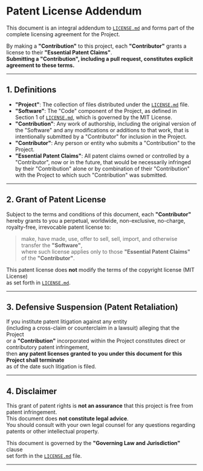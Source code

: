 # Patent License Addendum

This document is an integral addendum to [`LICENSE.md`](LICENSE.md) and forms part of the complete licensing agreement for the Project.

By making a **"Contribution"** to this project, each **"Contributor"** grants a license to their **"Essential Patent Claims"**.  
**Submitting a "Contribution", including a pull request, constitutes explicit agreement to these terms.**

---

## 1. Definitions

- **"Project"**: The collection of files distributed under the [`LICENSE.md`](LICENSE.md) file.  
- **"Software"**: The "Code" component of the Project, as defined in Section 1 of [`LICENSE.md`](LICENSE.md), which is governed by the MIT License.  
- **"Contribution"**: Any work of authorship, including the original version of the "Software" and any modifications or additions to that work, that is intentionally submitted by a "Contributor" for inclusion in the Project.  
- **"Contributor"**: Any person or entity who submits a "Contribution" to the Project.  
- **"Essential Patent Claims"**: All patent claims owned or controlled by a "Contributor", now or in the future, that would be necessarily infringed by their "Contribution" alone or by combination of their "Contribution" with the Project to which such "Contribution" was submitted.  

---

## 2. Grant of Patent License

Subject to the terms and conditions of this document, each **"Contributor"** hereby grants to you a perpetual, worldwide, non-exclusive, no-charge, royalty-free, irrevocable patent license to:

> make, have made, use, offer to sell, sell, import, and otherwise transfer the **"Software"**,  
> where such license applies only to those **"Essential Patent Claims"** of the **"Contributor"**.

This patent license does **not** modify the terms of the copyright license (MIT License)  
as set forth in [`LICENSE.md`](LICENSE.md).

---

## 3. Defensive Suspension (Patent Retaliation)

If you institute patent litigation against any entity  
(including a cross-claim or counterclaim in a lawsuit) alleging that the Project  
or a **"Contribution"** incorporated within the Project constitutes direct or contributory patent infringement,  
then **any patent licenses granted to you under this document for this Project shall terminate**  
as of the date such litigation is filed.

---

## 4. Disclaimer

This grant of patent rights is **not an assurance** that this project is free from patent infringement.  
This document does **not constitute legal advice**.  
You should consult with your own legal counsel for any questions regarding patents or other intellectual property.

This document is governed by the **"Governing Law and Jurisdiction"** clause  
set forth in the [`LICENSE.md`](LICENSE.md) file.

---
